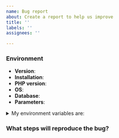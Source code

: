```yaml
---
name: Bug report
about: Create a report to help us improve
title: ''
labels: ''
assignees: ''

---
```


<!--
Thank you for reporting an issue.

Please fill in as much of the template below as you're able.

Version:      if you know it, otherwise use the git revision
Installation: How did you install wallabag? Using git clone, the docker image, an installer, downloading the package, etc.
PHP version:  The version of PHP you are using
OS:           The host running wallabag
Database:     The storage system your instance is using (SQLite, MySQL/MariaDB or PostgreSQL) with the version
Parameters:   Put the content of your environment variables (hide sensitive stuff if you want)
-->
### Environment

* **Version**:
* **Installation**:
* **PHP version**:
* **OS**:
* **Database**:
* **Parameters**:

<details>
  <summary>My environment variables are:</summary>

  ```
  LOCALE=

  # Make sure to hide username and password below, if any
  DATABASE_URL=
  DATABASE_TABLE_PREFIX=

  FOSUSER_REGISTRATION=
  FOSUSER_CONFIRMATION=

  FOS_OAUTH_SERVER_ACCESS_TOKEN_LIFETIME=
  FOS_OAUTH_SERVER_REFRESH_TOKEN_LIFETIME=
  TWOFACTOR_SENDER=

  # Make sure to hide username and password below, if any
  MAILER_DSN=
  FROM_EMAIL=

  RABBITMQ_HOST=
  RABBITMQ_PORT=

  REDIS_SCHEME=
  REDIS_HOST=
  REDIS_PORT=
  REDIS_PATH=
  RABBITMQ_PREFETCH_COUNT=

  # Make sure to hide username and password below, if any
  SENTRY_DSN=
  ```
</details>

### What steps will reproduce the bug?

<!--
Enter details about your bug and how to reproduce it
-->
